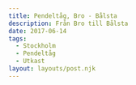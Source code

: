 ```yaml
---
title: Pendeltåg, Bro - Bålsta
description: Från Bro till Bålsta
date: 2017-06-14
tags:
  - Stockholm
  - Pendeltåg
  - Utkast
layout: layouts/post.njk
---
```

